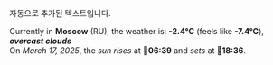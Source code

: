 
자동으로 추가된 텍스트입니다.

<!--START_SECTION:weather:moscow-->
Currently in **Moscow** (RU), the weather is: **-2.4°C** (feels like **-7.4°C**), ***overcast clouds***<br/>
On *March 17, 2025*, the *sun rises* at 🌅**06:39** and *sets* at 🌇**18:36**.
<!--END_SECTION:weather-->

